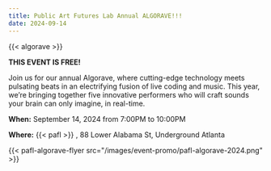 ```yaml
---
title: Public Art Futures Lab Annual ALGORAVE!!!
date: 2024-09-14
---
```


{{< algorave >}}

**THIS EVENT IS FREE!**

Join us for our annual Algorave, where cutting-edge technology meets pulsating beats in an electrifying fusion of live coding and music. This year, we’re bringing together five innovative performers who will craft sounds your brain can only imagine, in real-time. 

**When:** September 14, 2024 from 7:00PM to 10:00PM

**Where:** {{< pafl >}} , 88 Lower Alabama St, Underground Atlanta

{{< pafl-algorave-flyer src="/images/event-promo/pafl-algorave-2024.png" >}}
